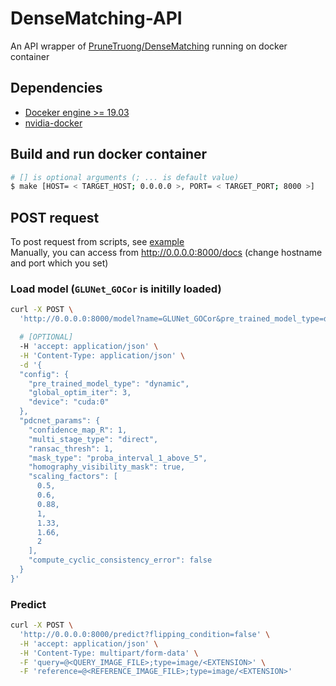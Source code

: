 # DenseMatching-API

An API wrapper of [PruneTruong/DenseMatching](https://github.com/PruneTruong/DenseMatching) running on docker container

## Dependencies
- [Doceker engine >= 19.03](https://docs.docker.com/engine/)
- [nvidia-docker](https://github.com/NVIDIA/nvidia-docker)

## Build and run docker container
```sh
# [] is optional arguments (; ... is default value)
$ make [HOST= < TARGET_HOST; 0.0.0.0 >, PORT= < TARGET_PORT; 8000 >]
```

## POST request
To post request from scripts, see [example](./example)  
Manually, you can access from http://0.0.0.0:8000/docs (change hostname and port which you set)

### **Load model (`GLUNet_GOCor` is initilly loaded)**
```sh
curl -X POST \
  'http://0.0.0.0:8000/model?name=GLUNet_GOCor&pre_trained_model_type=dynamic'

  # [OPTIONAL]
  -H 'accept: application/json' \
  -H 'Content-Type: application/json' \
  -d '{
  "config": {
    "pre_trained_model_type": "dynamic",
    "global_optim_iter": 3,
    "device": "cuda:0"
  },
  "pdcnet_params": {
    "confidence_map_R": 1,
    "multi_stage_type": "direct",
    "ransac_thresh": 1,
    "mask_type": "proba_interval_1_above_5",
    "homography_visibility_mask": true,
    "scaling_factors": [
      0.5,
      0.6,
      0.88,
      1,
      1.33,
      1.66,
      2
    ],
    "compute_cyclic_consistency_error": false
  }
}'
```

### **Predict**
```sh
curl -X POST \
  'http://0.0.0.0:8000/predict?flipping_condition=false' \
  -H 'accept: application/json' \
  -H 'Content-Type: multipart/form-data' \
  -F 'query=@<QUERY_IMAGE_FILE>;type=image/<EXTENSION>' \
  -F 'reference=@<REFERENCE_IMAGE_FILE>;type=image/<EXTENSION>'
```
